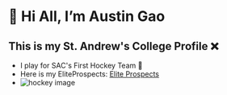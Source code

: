 # 👋 Hi All, I’m Austin Gao
## This is my St. Andrew's College Profile :x:

- I play for SAC's First Hockey Team :ice_hockey:
- Here is my EliteProspects: [Elite Prospects](https://www.eliteprospects.com/player/577209/austin-gao)
- ![hockey image](https://files.eliteprospects.com/playergallery/577209/6-gao,-austin-(28)-ep.jpg)



<!---
AustinGao6/AustinGao6 is a ✨ special ✨ repository because its `README.md` (this file) appears on your GitHub profile.
You can click the Preview link to take a look at your changes.
--->
